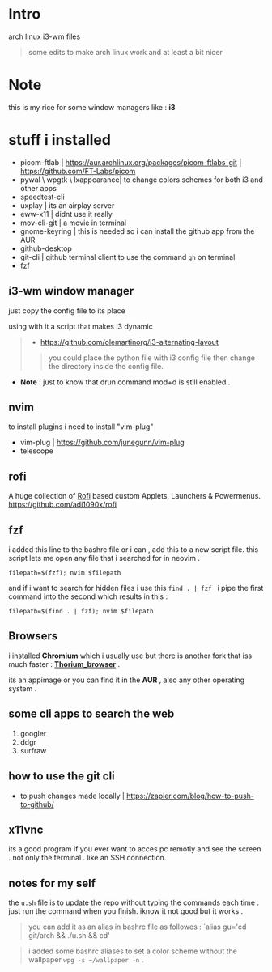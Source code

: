 # Intro

arch linux  i3-wm files 
> some edits to make arch linux work and at least a bit nicer 

# Note
this is my rice for some window managers like : **i3**

# stuff i installed 

- picom-ftlab | https://aur.archlinux.org/packages/picom-ftlabs-git | https://github.com/FT-Labs/picom 
- pywal \ wpgtk \ lxappearance| to change colors schemes for both i3 and other apps
- speedtest-cli
- uxplay | its an airplay server
- eww-x11 | didnt use it really
- mov-cli-git | a movie in terminal
- gnome-keyring | this is needed so i can install the github app from the AUR
- github-desktop
- git-cli | github terminal client to use the command `gh` on terminal  
- fzf 

## i3-wm window manager
just copy the config file to its place 

using with it a script that makes i3 dynamic 
> - https://github.com/olemartinorg/i3-alternating-layout 
> > you could place the python file with i3 config file then change the directory inside the config file.
- **Note** : just to know that drun command mod+d is still enabled . 
## nvim 
to install plugins i need to install "vim-plug"
- vim-plug | https://github.com/junegunn/vim-plug
- telescope

## rofi 
A huge collection of [Rofi](https://github.com/davatorium/rofi) based custom Applets, Launchers & Powermenus.
https://github.com/adi1090x/rofi

## fzf
i added this line to the bashrc file or i can , add this to a new script file. this script lets me open any file that i searched for in neovim . 
```
filepath=$(fzf); nvim $filepath
```
and if i want to search for hidden files i use this `find . | fzf ` i pipe the first command into the second which results in this : 
```
filepath=$(find . | fzf); nvim $filepath
```

## Browsers 
i installed **Chromium** which i usually use but there is another fork that iss much faster : **[Thorium_browser](https://thorium.rocks/)** .


its an appimage or you can find it in the **AUR** , also any other operating system . 

## some cli apps to search the web

1. googler
2. ddgr
3. surfraw 

## how to use the git cli 

- to push changes made locally | https://zapier.com/blog/how-to-push-to-github/


## x11vnc 
its a good program if you ever want to acces pc remotly and see the screen . not only the terminal . like an SSH connection.



## notes for my self
the `u.sh` file is to update the repo without typing the commands each time . just run the command when you finish. iknow it not good but it works . 
> you can add it as an alias in bashrc file as followes : 
`alias gu='cd git/arch && ./u.sh && cd' 

> i added some bashrc aliases to set a color scheme without the wallpaper `wpg -s ~/wallpaper -n` .
